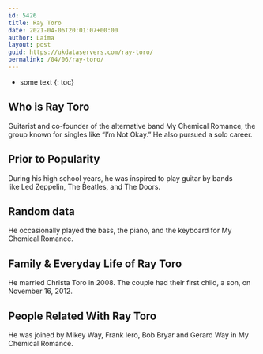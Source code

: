 ```yaml
---
id: 5426
title: Ray Toro
date: 2021-04-06T20:01:07+00:00
author: Laima
layout: post
guid: https://ukdataservers.com/ray-toro/
permalink: /04/06/ray-toro/
---
```


* some text
{: toc}


## Who is Ray Toro
                  
                  
                  
Guitarist and co-founder of the alternative band My Chemical Romance, the group known for singles like &#8220;I&#8217;m Not Okay.&#8221; He also pursued a solo career. 
                  
              
            
              
            
                
                
                
## Prior to Popularity
                  
                  
                  
During his high school years, he was inspired to play guitar by bands like Led Zeppelin, The Beatles, and The Doors. 
                  
              
            
              
            
                
                
                
## Random data
                  
                  
                  
He occasionally played the bass, the piano, and the keyboard for My Chemical Romance. 
                  
              
            
              
            
                
                
                
## Family & Everyday Life of Ray Toro
                  
                  
                  
He married Christa Toro in 2008. The couple had their first child, a son, on November 16, 2012.
                  
              
            
              
            
                
                
                
## People Related With Ray Toro
                  
                  
                  
He was joined by Mikey Way, Frank Iero, Bob Bryar and Gerard Way in My Chemical Romance.
                  
              
            
              
            
                
              
            
              
              
            
            
              
            
          
          
          